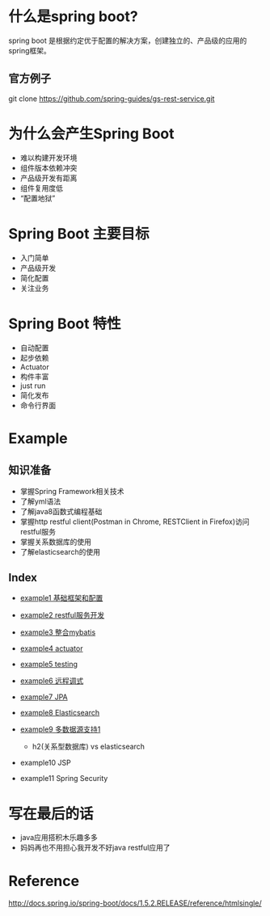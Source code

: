 # 什么是spring boot?
spring boot 是根据约定优于配置的解决方案，创建独立的、产品级的应用的spring框架。

## 官方例子
git clone https://github.com/spring-guides/gs-rest-service.git

# 为什么会产生Spring Boot
- 难以构建开发环境
- 组件版本依赖冲突
- 产品级开发有距离
- 组件复用度低
- “配置地狱”

# Spring Boot 主要目标
- 入门简单
- 产品级开发
- 简化配置
- 关注业务

# Spring Boot 特性
- 自动配置
- 起步依赖
- Actuator
- 构件丰富
- just run
- 简化发布
- 命令行界面

# Example
## 知识准备
- 掌握Spring Framework相关技术
- 了解yml语法
- 了解java8函数式编程基础
- 掌握http restful client(Postman in Chrome, RESTClient in Firefox)访问restful服务
- 掌握关系数据库的使用
- 了解elasticsearch的使用

## Index
- [example1 基础框架和配置](https://github.com/OracleGao/spring-boot/tree/master/example01)
- [example2 restful服务开发](https://github.com/OracleGao/spring-boot/tree/master/example02)
- [example3 整合mybatis](https://github.com/OracleGao/spring-boot/tree/master/example03)
- [example4 actuator](https://github.com/OracleGao/spring-boot/tree/master/example04)
- [example5 testing](https://github.com/OracleGao/spring-boot/tree/master/example05)
- [example6 远程调式](https://github.com/OracleGao/spring-boot/tree/master/example06)
- [example7 JPA](https://github.com/OracleGao/spring-boot/tree/master/example07)
- [example8 Elasticsearch](https://github.com/OracleGao/spring-boot/tree/master/example08)
- [example9 多数据源支持1](https://github.com/OracleGao/spring-boot/tree/master/example09)

  * h2(关系型数据库) vs elasticsearch
- example10 JSP
- example11 Spring Security

# 写在最后的话
- java应用搭积木乐趣多多
- 妈妈再也不用担心我开发不好java restful应用了

# Reference
http://docs.spring.io/spring-boot/docs/1.5.2.RELEASE/reference/htmlsingle/